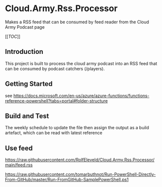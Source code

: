# Cloud.Army.Rss.Processor
Makes a RSS feed that can be consumed by feed reader from the Cloud Army Podcast page

[[_TOC_]]

## Introduction 

This project is built to process the cloud army podcast into an RSS feed that can be consumed by podcast catchers (/players).

## Getting Started

see https://docs.microsoft.com/en-us/azure/azure-functions/functions-reference-powershell?tabs=portal#folder-structure

## Build and Test

The weekly schedule to update the file then assign the output as a build artefact, which can be read with latest reference

## Use feed
https://raw.githubusercontent.com/RolfEleveld/Cloud.Army.Rss.Processor/main/feed.rss

https://raw.githubusercontent.com/tomarbuthnot/Run-PowerShell-Directly-From-GitHub/master/Run-FromGitHub-SamplePowerShell.ps1